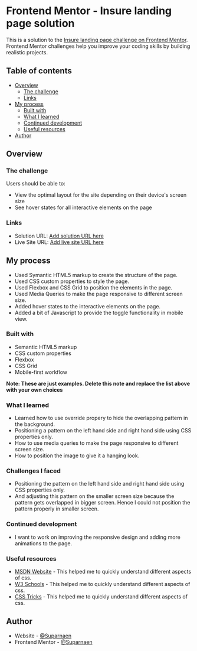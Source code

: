 # Frontend Mentor - Insure landing page solution

This is a solution to the [Insure landing page challenge on Frontend Mentor](https://www.frontendmentor.io/challenges/insure-landing-page-uTU68JV8). Frontend Mentor challenges help you improve your coding skills by building realistic projects.

## Table of contents

- [Overview](#overview)
  - [The challenge](#the-challenge)
  - [Links](#links)
- [My process](#my-process)
  - [Built with](#built-with)
  - [What I learned](#what-i-learned)
  - [Continued development](#continued-development)
  - [Useful resources](#useful-resources)
- [Author](#author)

## Overview

### The challenge

Users should be able to:

- View the optimal layout for the site depending on their device's screen size
- See hover states for all interactive elements on the page

### Links

- Solution URL: [Add solution URL here](https://your-solution-url.com)
- Live Site URL: [Add live site URL here](https://your-live-site-url.com)

## My process

- Used Symantic HTML5 markup to create the structure of the page.
- Used CSS custom properties to style the page.
- Used Flexbox and CSS Grid to position the elements in the page.
- Used Media Queries to make the page responsive to different screen size.
- Added hover states to the interactive elements on the page.
- Added a bit of Javascript to provide the toggle functionality in mobile view.

### Built with

- Semantic HTML5 markup
- CSS custom properties
- Flexbox
- CSS Grid
- Mobile-first workflow

**Note: These are just examples. Delete this note and replace the list above with your own choices**

### What I learned

- Learned how to use override propery to hide the overlapping pattern in the background.
- Positioning a pattern on the left hand side and right hand side using CSS properties only.
- How to use media queries to make the page responsive to different screen size.
- How to position the image to give it a hanging look.

### Challenges I faced

- Positioning the pattern on the left hand side and right hand side using CSS properties only.
- And adjusting this pattern on the smaller screen size because the pattern gets overlapped in bigger screen. Hence I could not position the pattern properly in smaller screen.

### Continued development

- I want to work on improving the responsive design and adding more animations to the page.

### Useful resources

- [MSDN Website](https://developer.mozilla.org/en-US/docs/Web/CSS/CSS_box_model/Introduction_to_the_CSS_box_model) - This helped me to quickly understand different aspects of css.
- [W3 Schools](https://www.w3schools.com/css/css_boxmodel.asp) - This helped me to quickly understand different aspects of css.
- [CSS Tricks](https://css-tricks.com/box-sizing/) - This helped me to quickly understand different aspects of css.

## Author

- Website - [@Suparnaen](https://www.frontendmentor.io/profile/Suparnaen)
- Frontend Mentor - [@Suparnaen](https://www.frontendmentor.io/profile/Suparnaen)
